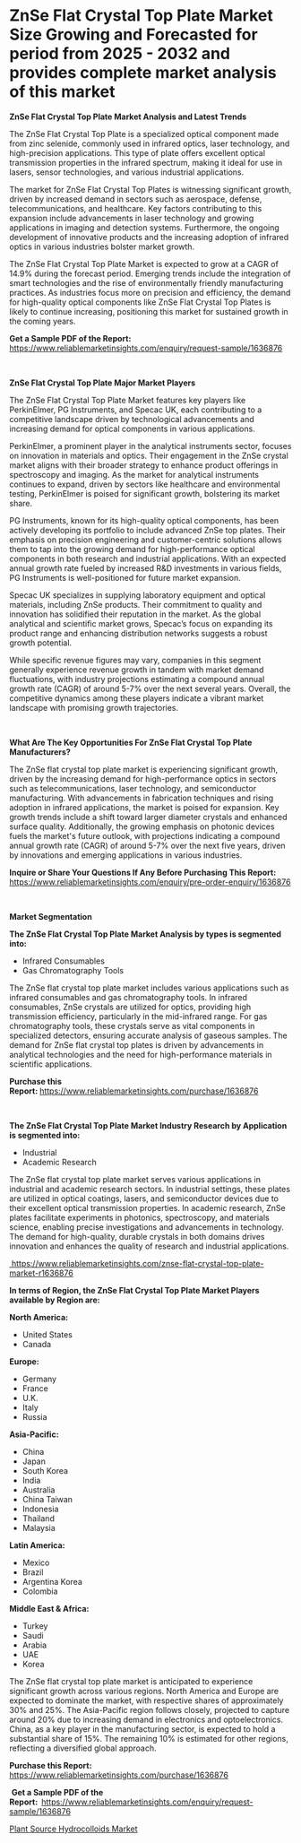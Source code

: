 <p><h1>ZnSe Flat Crystal Top Plate Market Size Growing and Forecasted for period from 2025 - 2032 and provides complete market analysis of this market</h1></p><p><strong>ZnSe Flat Crystal Top Plate Market Analysis and Latest Trends</strong></p>
<p><p>The ZnSe Flat Crystal Top Plate is a specialized optical component made from zinc selenide, commonly used in infrared optics, laser technology, and high-precision applications. This type of plate offers excellent optical transmission properties in the infrared spectrum, making it ideal for use in lasers, sensor technologies, and various industrial applications.</p><p>The market for ZnSe Flat Crystal Top Plates is witnessing significant growth, driven by increased demand in sectors such as aerospace, defense, telecommunications, and healthcare. Key factors contributing to this expansion include advancements in laser technology and growing applications in imaging and detection systems. Furthermore, the ongoing development of innovative products and the increasing adoption of infrared optics in various industries bolster market growth.</p><p>The ZnSe Flat Crystal Top Plate Market is expected to grow at a CAGR of 14.9% during the forecast period. Emerging trends include the integration of smart technologies and the rise of environmentally friendly manufacturing practices. As industries focus more on precision and efficiency, the demand for high-quality optical components like ZnSe Flat Crystal Top Plates is likely to continue increasing, positioning this market for sustained growth in the coming years.</p></p>
<p><strong>Get a Sample PDF of the Report:&nbsp;</strong> <a href="https://www.reliablemarketinsights.com/enquiry/request-sample/1636876?utm_campaign=2532&utm_medium=2&utm_source=Github&utm_content=ia&utm_term=23032025&utm_id=znse-flat-crystal-top-plate">https://www.reliablemarketinsights.com/enquiry/request-sample/1636876</a></p>
<p>&nbsp;</p>
<p><strong>ZnSe Flat Crystal Top Plate Major Market Players</strong></p>
<p><p>The ZnSe Flat Crystal Top Plate Market features key players like PerkinElmer, PG Instruments, and Specac UK, each contributing to a competitive landscape driven by technological advancements and increasing demand for optical components in various applications.</p><p>PerkinElmer, a prominent player in the analytical instruments sector, focuses on innovation in materials and optics. Their engagement in the ZnSe crystal market aligns with their broader strategy to enhance product offerings in spectroscopy and imaging. As the market for analytical instruments continues to expand, driven by sectors like healthcare and environmental testing, PerkinElmer is poised for significant growth, bolstering its market share.</p><p>PG Instruments, known for its high-quality optical components, has been actively developing its portfolio to include advanced ZnSe top plates. Their emphasis on precision engineering and customer-centric solutions allows them to tap into the growing demand for high-performance optical components in both research and industrial applications. With an expected annual growth rate fueled by increased R&D investments in various fields, PG Instruments is well-positioned for future market expansion.</p><p>Specac UK specializes in supplying laboratory equipment and optical materials, including ZnSe products. Their commitment to quality and innovation has solidified their reputation in the market. As the global analytical and scientific market grows, Specac’s focus on expanding its product range and enhancing distribution networks suggests a robust growth potential.</p><p>While specific revenue figures may vary, companies in this segment generally experience revenue growth in tandem with market demand fluctuations, with industry projections estimating a compound annual growth rate (CAGR) of around 5-7% over the next several years. Overall, the competitive dynamics among these players indicate a vibrant market landscape with promising growth trajectories.</p></p>
<p>&nbsp;</p>
<p><strong>What Are The Key Opportunities For ZnSe Flat Crystal Top Plate Manufacturers?</strong></p>
<p><p>The ZnSe flat crystal top plate market is experiencing significant growth, driven by the increasing demand for high-performance optics in sectors such as telecommunications, laser technology, and semiconductor manufacturing. With advancements in fabrication techniques and rising adoption in infrared applications, the market is poised for expansion. Key growth trends include a shift toward larger diameter crystals and enhanced surface quality. Additionally, the growing emphasis on photonic devices fuels the market's future outlook, with projections indicating a compound annual growth rate (CAGR) of around 5-7% over the next five years, driven by innovations and emerging applications in various industries.</p></p>
<p><strong>Inquire or Share Your Questions If Any Before Purchasing This Report:</strong> <a href="https://www.reliablemarketinsights.com/enquiry/pre-order-enquiry/1636876?utm_campaign=2532&utm_medium=2&utm_source=Github&utm_content=ia&utm_term=23032025&utm_id=znse-flat-crystal-top-plate">https://www.reliablemarketinsights.com/enquiry/pre-order-enquiry/1636876</a></p>
<p>&nbsp;</p>
<p><strong>Market Segmentation</strong></p>
<p><strong>The ZnSe Flat Crystal Top Plate Market Analysis by types is segmented into:</strong></p>
<p><ul><li>Infrared Consumables</li><li>Gas Chromatography Tools</li></ul></p>
<p><p>The ZnSe flat crystal top plate market includes various applications such as infrared consumables and gas chromatography tools. In infrared consumables, ZnSe crystals are utilized for optics, providing high transmission efficiency, particularly in the mid-infrared range. For gas chromatography tools, these crystals serve as vital components in specialized detectors, ensuring accurate analysis of gaseous samples. The demand for ZnSe flat crystal top plates is driven by advancements in analytical technologies and the need for high-performance materials in scientific applications.</p></p>
<p><strong>Purchase this Report:&nbsp;</strong><a href="https://www.reliablemarketinsights.com/purchase/1636876?utm_campaign=2532&utm_medium=2&utm_source=Github&utm_content=ia&utm_term=23032025&utm_id=znse-flat-crystal-top-plate">https://www.reliablemarketinsights.com/purchase/1636876</a></p>
<p>&nbsp;</p>
<p><strong>The ZnSe Flat Crystal Top Plate Market Industry Research by Application is segmented into:</strong></p>
<p><ul><li>Industrial</li><li>Academic Research</li></ul></p>
<p><p>The ZnSe flat crystal top plate market serves various applications in industrial and academic research sectors. In industrial settings, these plates are utilized in optical coatings, lasers, and semiconductor devices due to their excellent optical transmission properties. In academic research, ZnSe plates facilitate experiments in photonics, spectroscopy, and materials science, enabling precise investigations and advancements in technology. The demand for high-quality, durable crystals in both domains drives innovation and enhances the quality of research and industrial applications.</p></p>
<p><a href="https://www.reliablemarketinsights.com/znse-flat-crystal-top-plate-market-r1636876?utm_campaign=2532&utm_medium=2&utm_source=Github&utm_content=ia&utm_term=23032025&utm_id=znse-flat-crystal-top-plate">&nbsp;https://www.reliablemarketinsights.com/znse-flat-crystal-top-plate-market-r1636876</a></p>
<p><strong>In terms of Region, the ZnSe Flat Crystal Top Plate Market Players available by Region are:</strong></p>
<p>
    <p> <strong> North America: </strong>
        <ul>
            <li>United States</li>
            <li>Canada</li>
        </ul>
        </p> 
    <p> <strong> Europe: </strong>
        <ul>
            <li>Germany</li>
            <li>France</li>
            <li>U.K.</li>
            <li>Italy</li>
            <li>Russia</li>
        </ul>
        </p> 
    <p> <strong> Asia-Pacific: </strong>
        <ul>
            <li>China</li>
            <li>Japan</li>
            <li>South Korea</li>
            <li>India</li>
            <li>Australia</li>
            <li>China Taiwan</li>
            <li>Indonesia</li>
            <li>Thailand</li>
            <li>Malaysia</li>
        </ul>
        </p> 
    <p> <strong> Latin America: </strong>
        <ul>
            <li>Mexico</li>
            <li>Brazil</li>
            <li>Argentina Korea</li>
            <li>Colombia</li>
        </ul>
        </p> 
    <p> <strong> Middle East & Africa: </strong>
        <ul>
            <li>Turkey</li>
            <li>Saudi</li>
            <li>Arabia</li>
            <li>UAE</li>
            <li>Korea</li>
        </ul>
    </p>
    </p>
<p><p>The ZnSe flat crystal top plate market is anticipated to experience significant growth across various regions. North America and Europe are expected to dominate the market, with respective shares of approximately 30% and 25%. The Asia-Pacific region follows closely, projected to capture around 20% due to increasing demand in electronics and optoelectronics. China, as a key player in the manufacturing sector, is expected to hold a substantial share of 15%. The remaining 10% is estimated for other regions, reflecting a diversified global approach.</p></p>
<p><strong>Purchase this Report: </strong><a href="https://www.reliablemarketinsights.com/purchase/1636876?utm_campaign=2532&utm_medium=2&utm_source=Github&utm_content=ia&utm_term=23032025&utm_id=znse-flat-crystal-top-plate">https://www.reliablemarketinsights.com/purchase/1636876</a></p>
<p>&nbsp;<strong>Get a Sample PDF of the Report:&nbsp;&nbsp;</strong><a href="https://www.reliablemarketinsights.com/enquiry/request-sample/1636876?utm_campaign=2532&utm_medium=2&utm_source=Github&utm_content=ia&utm_term=23032025&utm_id=znse-flat-crystal-top-plate">https://www.reliablemarketinsights.com/enquiry/request-sample/1636876</a></p>
<p><strong></strong></p>
<p><p><a href="https://github.com/mayabungard8092/Market-Research-Report-List-1/blob/main/plant-source-hydrocolloids-market.md?utm_campaign=2532&utm_medium=2&utm_source=Github&utm_content=ia&utm_term=23032025&utm_id=znse-flat-crystal-top-plate">Plant Source Hydrocolloids Market</a></p></p>
